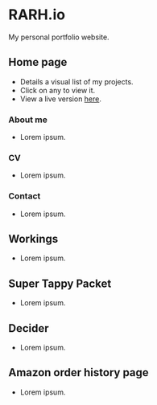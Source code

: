 # RARH.io #

My personal portfolio website.

## Home page ##

* Details a visual list of my projects.
* Click on any to view it.
* View a live version [here](http://rarh.io).

### About me ###
* Lorem ipsum.

### CV ###
* Lorem ipsum.

### Contact ###
* Lorem ipsum.

## Workings ##

* Lorem ipsum.

## Super Tappy Packet ##

* Lorem ipsum.

## Decider ##

* Lorem ipsum.

## Amazon order history page ##
* Lorem ipsum.
